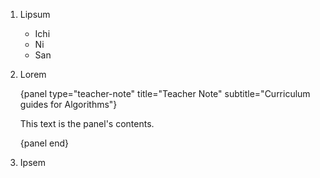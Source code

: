 1.  Lipsum

    *   Ichi
    *   Ni
    *   San

2.  Lorem

    {panel type="teacher-note" title="Teacher Note" subtitle="Curriculum guides for Algorithms"}

    This text is the panel's contents.

    {panel end}

3.  Ipsem

